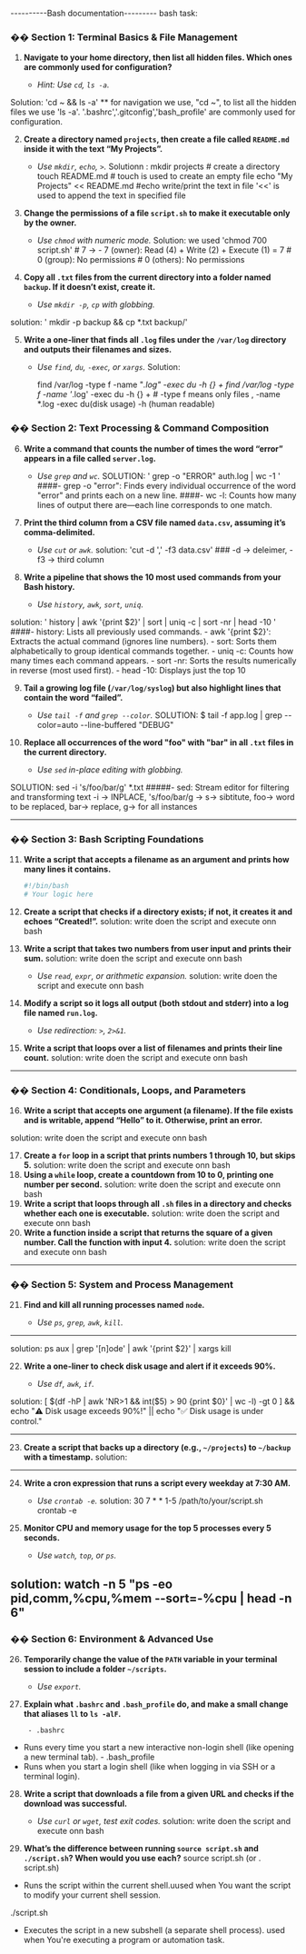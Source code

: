 ----------Bash documentation---------
bash task:


### �� Section 1: Terminal Basics & File Management

1. **Navigate to your home directory, then list all hidden files. Which ones are commonly used for configuration?**

   * *Hint: Use `cd`, `ls -a`.*

Solution:  'cd ~ && ls -a'
    ** for navigation we use, "cd ~", to list all the hidden files we use 'ls -a'. '.bashrc','.gitconfig','bash_profile' are commonly used for configuration.

2. **Create a directory named `projects`, then create a file called `README.md` inside it with the text “My Projects”.**

   * *Use `mkdir`, `echo`, `>`.*
Solutionn :    mkdir projects              # create a directory
               touch README.md             # touch is used to create an empty file
               echo "My Projects" << README.md            #echo write/print the text in file '<<' is used to append the text in specified file

3. **Change the permissions of a file `script.sh` to make it executable only by the owner.**

   * *Use `chmod` with numeric mode.*
Solution:     we used 'chmod 700 script.sh'      # 7 -> - 7 (owner): Read (4) + Write (2) + Execute (1) = 7 
                                               #  0 (group): No permissions
                                               #  0 (others): No permissions



4. **Copy all `.txt` files from the current directory into a folder named `backup`. If it doesn’t exist, create it.**

   * *Use `mkdir -p`, `cp` with globbing.*

solution:    ' mkdir -p backup && cp *.txt backup/'


5. **Write a one-liner that finds all `.log` files under the `/var/log` directory and outputs their filenames and sizes.**

   * *Use `find`, `du`, `-exec`, or `xargs`.*
Solution:

        find /var/log -type f -name "*.log" -exec du -h {} + 
        find /var/log -type f -name '*.log' -exec du -h {} +          # -type f means only files , -name *.log  -exec du(disk usage) -h (human readable)

### �� Section 2: Text Processing & Command Composition

6. **Write a command that counts the number of times the word “error” appears in a file called `server.log`.**

   * *Use `grep` and `wc`.*
SOLUTION:  ' grep -o  "ERROR" auth.log | wc -1 '      ####- grep -o "error": Finds every individual occurrence of the word "error" and prints each on a new line.
                                                      ####- wc -l: Counts how many lines of output there are—each line corresponds to one match.


7. **Print the third column from a CSV file named `data.csv`, assuming it’s comma-delimited.**

   * *Use `cut` or `awk`.*
solution:   'cut -d ',' -f3 data.csv' ### -d -> deleimer,   -f3 -> third column

8. **Write a pipeline that shows the 10 most used commands from your Bash history.**

   * *Use `history`, `awk`, `sort`, `uniq`.*

solution:   ' history | awk '{print $2}' | sort | uniq  -c | sort -nr | head -10 '   
            ####- history: Lists all previously used commands.
                - awk '{print $2}': Extracts the actual command (ignores line numbers).
                - sort: Sorts them alphabetically to group identical commands together.
                - uniq -c: Counts how many times each command appears.
                - sort -nr: Sorts the results numerically in reverse (most used first).
                - head -10: Displays just the top 10

  

9. **Tail a growing log file (`/var/log/syslog`) but also highlight lines that contain the word “failed”.**

   * *Use `tail -f` and `grep --color`.*
SOLUTION:    $ tail -f app.log | grep --color=auto --line-buffered "DEBUG"


10. **Replace all occurrences of the word "foo" with "bar" in all `.txt` files in the current directory.**

    * *Use `sed` in-place editing with globbing.*


SOLUTION:   sed -i 's/foo/bar/g' *.txt                 #####- sed: Stream editor for filtering and transforming text -i -> INPLACE, 's/foo/bar/g -> s-> sibtitute,
                                                               foo-> word to be replaced, bar-> replace, g-> for all instances 

----------------------------------------------------------------------------------------------------------------------

### �� Section 3: Bash Scripting Foundations

11. **Write a script that accepts a filename as an argument and prints how many lines it contains.**

    ```bash
    #!/bin/bash
    # Your logic here
    ```

12. **Create a script that checks if a directory exists; if not, it creates it and echoes “Created!”.**
 solution:   write doen the script and execute onn bash
13. **Write a script that takes two numbers from user input and prints their sum.**
solution:   write doen the script and execute onn bash
    * *Use `read`, `expr`, or arithmetic expansion.*
solution:   write doen the script and execute onn bash
14. **Modify a script so it logs all output (both stdout and stderr) into a log file named `run.log`.**

    * *Use redirection: `>`, `2>&1`.*

15. **Write a script that loops over a list of filenames and prints their line count.**
solution:   write doen the script and execute onn bash
---

### �� Section 4: Conditionals, Loops, and Parameters

16. **Write a script that accepts one argument (a filename). If the file exists and is writable, append “Hello” to it. Otherwise, print an error.**

solution:   write doen the script and execute onn bash

17. **Create a `for` loop in a script that prints numbers 1 through 10, but skips 5.**
solution:   write doen the script and execute onn bash
18. **Using a `while` loop, create a countdown from 10 to 0, printing one number per second.**
solution:   write doen the script and execute onn bash
19. **Write a script that loops through all `.sh` files in a directory and checks whether each one is executable.**
solution:   write doen the script and execute onn bash
20. **Write a function inside a script that returns the square of a given number. Call the function with input 4.**
solution:   write doen the script and execute onn bash
---

### �� Section 5: System and Process Management


21. **Find and kill all running processes named `node`.**

    * *Use `ps`, `grep`, `awk`, `kill`.*

------------------------------------------------

solution: ps aux | grep '[n]ode' | awk '{print $2}' | xargs kill


22. **Write a one-liner to check disk usage and alert if it exceeds 90%.**

    * *Use `df`, `awk`, `if`.*

solution:         [ $(df -hP | awk 'NR>1 && int($5) > 90 {print $0}' | wc -l) -gt 0 ] && echo "⚠️ Disk usage exceeds 90%!" || echo "✅ Disk usage is under control."

-------------------------------------------------
23. **Create a script that backs up a directory (e.g., `~/projects`) to `~/backup` with a timestamp.**
solution:   
-------------------------
24. **Write a cron expression that runs a script every weekday at 7:30 AM.**

    * *Use `crontab -e`.*
solution:     30 7 * * 1-5 /path/to/your/script.sh  
              crontab -e
              

25. **Monitor CPU and memory usage for the top 5 processes every 5 seconds.**

    * *Use `watch`, `top`, or `ps`.*


solution:    watch -n 5 "ps -eo pid,comm,%cpu,%mem --sort=-%cpu | head -n 6"
---

### �� Section 6: Environment & Advanced Use

26. **Temporarily change the value of the `PATH` variable in your terminal session to include a folder `~/scripts`.**

    * *Use `export`.*

27. **Explain what `.bashrc` and `.bash_profile` do, and make a small change that aliases `ll` to `ls -alF`.**

         - .bashrc
- Runs every time you start a new interactive non-login shell (like opening a new terminal tab).
          - .bash_profile
- Runs when you start a login shell (like when logging in via SSH or a terminal login).
          

28. **Write a script that downloads a file from a given URL and checks if the download was successful.**

    * *Use `curl` or `wget`, test exit codes.*
solution:   write doen the script and execute onn bash

29. **What’s the difference between running `source script.sh` and `./script.sh`? When would you use each?** 
source script.sh (or . script.sh)
- Runs the script within the current shell.uused when You want the script to modify your current shell session.


 ./script.sh
- Executes the script in a new subshell (a separate shell process). used when You're executing a program or automation task.







